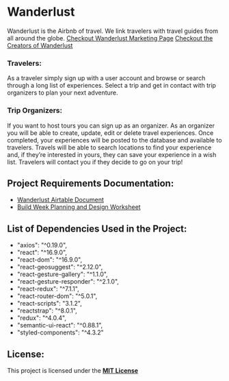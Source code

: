# Wanderlust
Wanderlust is the Airbnb of travel. We link travelers with travel guides from all around the globe.
[Checkout Wanderlust Marketing Page](https://epic-minsky-812a3d.netlify.com/index.html)
[Checkout the Creators of Wanderlust]([https://epic-minsky-812a3d.netlify.com/about.html](https://epic-minsky-812a3d.netlify.com/about.html))
### Travelers:
As a traveler simply sign up with a user account and browse or search through a long list of experiences. Select a trip and get in contact with trip organizers to plan your next adventure.
### Trip Organizers:
If you want to host tours you can sign up as an organizer. As an organizer you will be able to create, update, edit or delete travel experiences. Once completed, your experiences will be posted to the database and available to travelers. Travels will be able to search locations to find your experience and, if they’re interested in yours, they can save your experience in a wish list. Travelers will contact you if they decide to go on your trip!
## Project Requirements Documentation:
- [Wanderlust Airtable Document]([https://airtable.com/shrXJLrenkHpSRWiV/tbln1vdyJbN0Nmte5/viwyGtoIo4bcAgYA1/recL7ocV6UzLNLt2t?blocks=hide](https://airtable.com/shrXJLrenkHpSRWiV/tbln1vdyJbN0Nmte5/viwyGtoIo4bcAgYA1/recL7ocV6UzLNLt2t?blocks=hide))
- [Build Week Planning and Design Worksheet]([https://www.notion.so/Build-Weeks-Planning-Design-Worksheet-How-to-build-a-beautiful-application-aabd4ef25a184a2085e511ce93480c0f](https://www.notion.so/Build-Weeks-Planning-Design-Worksheet-How-to-build-a-beautiful-application-aabd4ef25a184a2085e511ce93480c0f))
## List of Dependencies Used in the Project:
- "axios": "^0.19.0",
- "react": "^16.9.0",
- "react-dom": "^16.9.0",
- "react-geosuggest": "^2.12.0",
- "react-gesture-gallery": "^1.1.0",
- "react-gesture-responder": "^2.1.0",
- "react-redux": "^7.1.1",
- "react-router-dom": "^5.0.1",
- "react-scripts": "3.1.2",
- "reactstrap": "^8.0.1",
- "redux": "^4.0.4",
- "semantic-ui-react": "^0.88.1",
- "styled-components": "^4.3.2"
## License:
This project is licensed under the [**MIT License**]([https://opensource.org/licenses/MIT](https://opensource.org/licenses/MIT))
